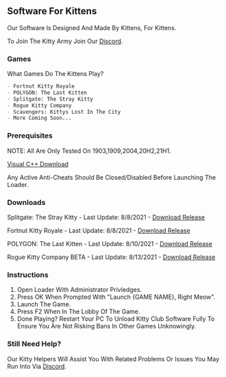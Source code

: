 ## Software For Kittens

Our Software Is Designed And Made By Kittens, For Kittens. 

To Join The Kitty Army Join Our [Discord](https://discord.gg/5QqYBEdNfm).

### Games

What Games Do The Kittens Play?

```markdown
- Fortnut Kitty Royale
- POLYGON: The Last Kitten
- Splitgate: The Stray Kitty
- Rogue Kitty Company
- Scavengers: Kittys Lost In The City
- More Coming Soon...
```

### Prerequisites

NOTE: All Are Only Tested On 1903,1909,2004,20H2,21H1.

[Visual C++ Download](https://aka.ms/vs/16/release/vc_redist.x64.exe)

Any Active Anti-Cheats Should Be Closed/Disabled Before Launching The Loader.

### Downloads

Splitgate: The Stray Kitty  -  Last Update: 8/8/2021  -  [Download Release](https://file-link.net/173959/splitkitty)

Fortnut Kitty Royale  -  Last Update: 8/8/2021  -  [Download Release](https://up-to-down.net/173959/KITTYFN)

POLYGON: The Last Kitten  -  Last Update: 8/10/2021  -  [Download Release](https://up-to-down.net/173959/PolyCat)

Rogue Kitty Company BETA -  Last Update: 8/13/2021  -  [Download Release](https://up-to-down.net/173959/KittyCompany)

### Instructions

1. Open Loader With Administrator Privledges.
2. Press OK When Prompted With "Launch {GAME NAME}, Right Meow".
3. Launch The Game.
4. Press F2 When In The Lobby Of The Game.
5. Done Playing? Restart Your PC To Unload Kitty Club Software Fully To Ensure You Are Not Risking Bans In Other Games Unknowingly.

### Still Need Help?

 Our Kitty Helpers Will Assist You With Related Problems Or Issues You May Run Into Via [Discord](https://discord.gg/5QqYBEdNfm).
